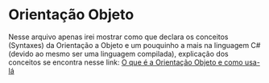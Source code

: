 # Orientação Objeto

Nesse arquivo apenas irei mostrar como que declara os conceitos (Syntaxes) da Orientação a Objeto e um pouquinho a mais na linguagem C# (devido ao mesmo ser uma linguagem compilada), explicação dos conceitos se encontra nesse link: [O que é a Orientação Objeto e como usa-lá]()
